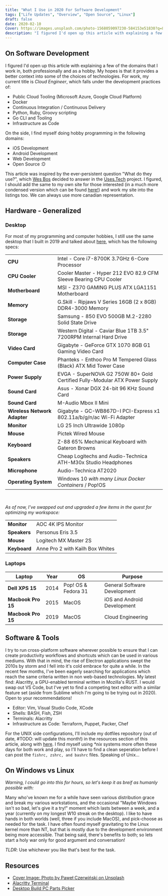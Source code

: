 ```yaml
---
title: "What I Use in 2020 For Software Development"
tags: ["Life Updates", "Overview", "Open Source", "Linux"]
draft: false
date: 2020-02-10
Cover: https://images.unsplash.com/photo-1568059097230-584153e51830?q=80&w=3870&auto=format&fit=crop
description: "I figured I'd open up this article with explaining a few of the domains that I work in, both professionally and as a hobby. My hopes is that it provides a better context into some of the choices of technologies. For work, my current title is Cloud Engineer, and on the side, I find myself doing hobby programming in the web, mobile and open source domains."
---
```


## On Software Development

I figured I'd open up this article with explaining a few of the domains that I work in, both professionally and as a hobby. My hopes is that it provides a better context into some of the choices of technologies. For work, my current title is _Cloud Engineer_, which falls under the development practices of:

- Public Cloud Tooling (Microsoft Azure, Google Cloud Platform)
- Docker
- Continuous Integration / Continuous Delivery
- Python, Ruby, Groovy scripting
- Go CLI and Tooling
- Infrastructure as Code

On the side, I find myself doing hobby programming in the following domains:

- iOS Development
- Android Development
- Web Development
- Open Source :D

This article was inspired by the ever-persistent question "What do they use?", which [Wes Bos](https://twitter/wesbos) decided to answer in the [Uses.Tech](https://uses.tech/) project. I figured, I should add the same to my own site for those interested (in a much more condensed version which can be found [here!](/uses)) and work my site into the listings too. We can always use more canadian representation.

## Hardware - Generalized

### Desktop

For most of my programming and computer hobbies, I still use the same desktop that I built in 2019 and talked about [here](/article/what-i-ve-done-differently-this-summer/), which has the following specs:

|                              |                                                                            |
| ---------------------------- | -------------------------------------------------------------------------- |
| **CPU**                      | Intel - Core i7-8700K 3.7GHz 6-Core Processor                              |
| **CPU Cooler**               | Cooler Master - Hyper 212 EVO 82.9 CFM Sleeve Bearing CPU Cooler           |
| **Motherboard**              | MSI - Z370 GAMING PLUS ATX LGA1151 Motherboard                             |
| **Memory**                   | G.Skill - Ripjaws V Series 16GB (2 x 8GB) DDR4-3000 Memory                 |
| **Storage**                  | Samsung - 850 EVO 500GB M.2-2280 Solid State Drive                         |
| **Storage**                  | Western Digital - Caviar Blue 1TB 3.5" 7200RPM Internal Hard Drive         |
| **Video Card**               | Gigabyte - GeForce GTX 1070 8GB G1 Gaming Video Card                       |
| **Computer Case**            | Phanteks - Enthoo Pro M Tempered Glass (Black) ATX Mid Tower Case          |
| **Power Supply**             | EVGA - SuperNOVA G2 750W 80+ Gold Certified Fully-Modular ATX Power Supply |
| **Sound Card**               | Asus - Xonar DGX 24-bit 96 KHz Sound Card                                  |
| **Sound Card**               | M-Audio Mbox II Mini                                                       |
| **Wireless Network Adapter** | Gigabyte - GC-WB867D-I PCI-Express x1 802.11a/b/g/n/ac Wi-Fi Adapter       |
| **Monitor**                  | LG 25 Inch Ultrawide 1080p                                                 |
| **Mouse**                    | Pictek Wired Mouse                                                         |
| **Keyboard**                 | Z-88 65% Mechanical Keyboard with Gateron Browns                           |
| **Speakers**                 | Cheap Logitechs and Audio-Technica ATH-M30x Studio Headphones              |
| **Microphone**               | Audio-Technica AT2020                                                      |
| **Operating System**         | Windows 10 _with many Linux Docker Containers_ / Pop!OS                    |

<br />

_As of now, I've swapped out and upgraded a few items in the quest for optimizing my workspace:_

|              |                                  |
| ------------ | -------------------------------- |
| **Monitor**  | AOC 4K IPS Monitor               |
| **Speakers** | Personus Eris 3.5                |
| **Mouse**    | Logitech MX Master 2S            |
| **Keyboard** | Anne Pro 2 with Kailh Box Whites |

### Laptops

| Laptop             | Year | OS                  | Purpose                      |
| ------------------ | ---- | ------------------- | ---------------------------- |
| **Dell XPS 15**    | 2014 | Pop! OS & Fedora 31 | General Software Development |
| **Macbook Pro 15** | 2015 | MacOS               | iOS and Android Development  |
| **Macbook Pro 15** | 2019 | MacOS               | Cloud Engineering            |

## Software & Tools

I try to run cross-platform software wherever possible to ensure that I can create productivity workflows and shortcuts which can be used in various mediums. With that in mind, the rise of Electron applications swept the 2010s by storm and I fell into it's cold embrace for quite a while. In the recent few months, I've been eagerly searching for applications which reach the same criteria written in non web-based technologies. My latest find: Alacritty, a GPU-enabled terminal written in Mozilla's RUST. I would swap out VS Code, but I've yet to find a competing text editor with a similar feature set (aside from Sublime which I'm going to be trying out in 2020). Open to your recommendations!

- Editor: Vim, Visual Studio Code, XCode
- Shells: BASH, Fish, ZSH
- Terminals: Alacritty
- Infrastructure as Code: Terraform, Puppet, Packer, Chef

For the UNIX side configurations, I'll include my dotfiles repository (out of date, #TODO: will update this month!) in the resources section of this article, along with [here](https://github.com/raygervais/dotfiles). I find myself using _\*nix_ systems more often these days for both work and play, so I'll have to find a clean seperation before I can post the `fishrc, zshrc, and bashrc` files. Speaking of Unix...

## On Windows vs Linux

_Warning, I could go into this for hours, so let's keep it as breif as humanly possible with:_

Many who've known me for a while have seen various distribution grace and break my various workstations, and the occasional "Maybe Windows isn't so bad, let's give it a try!" moment which lasts between a week, and a year (currently on my longest W10 streak on the desktop). I like to have hands in both worlds (well, three if you include MacOS), and pick-choose as needed for the task. I have often found myself gravitating to the Linux kernel more than NT, but that is mostly due to the development environment being more accessible. That being said, there's benefits to both; so lets start a holy war only for good argument and conversation!

_TLDR_: Use whichever you like that's best for the task.

## Resources

- [Cover Image: Photo by Paweł Czerwiński on Unsplash](https://unsplash.com/photos/e0TFOoOvynU)
- [Alacritty Terminal](https://github.com/alacritty/alacritty)
- [Desktop Build PC Parts Picker](https://ca.pcpartpicker.com/list/FhfFKB)
